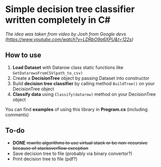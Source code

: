 # Simple decision tree classifier written completely in C#

*The idea was taken from video by Josh from Google devs (https://www.youtube.com/watch?v=LDRbO9a6XPU&t=122s)*

## How to use

1. **Load Dataset** with Datarow class static functions like `GetDatarowsFromCSV(path_to_csv)`
2. Create a **DecisionTree** object by passing Dataset into constructor
3. Build **decision tree classifier** by calling method `BuildTree()` on your DecisionTree object
4. **Classify data** using `Classify(datarow)` method on your DecisionTree object

You can find **examples** of using this library in **Program.cs** (including comments)

## To-do
* **DONE** ~~rewrite algorithms to use virtual stack or be non-recursive because of stackoverflow exception~~ 
* Save decision tree to file (probably via binary convertor?)
* Print decision tree to file (pdf?)

